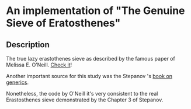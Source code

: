 # An implementation of "The Genuine Sieve of Eratosthenes"
## Description
The true lazy erastothenes sieve as described by the famous paper of Melissa E. O’Neill. [Check it](https://www.cs.hmc.edu/~oneill/papers/Sieve-JFP.pdf)!

Another important source for this study was the Stepanov 's [book on generics](https://www.amazon.com/Mathematics-Generic-Programming-Alexander-Stepanov/dp/0321942043).

Nonetheless, the code by O'Neill it's very consistent to the real Erastosthenes sieve demonstrated by the Chapter 3 of Stepanov.
